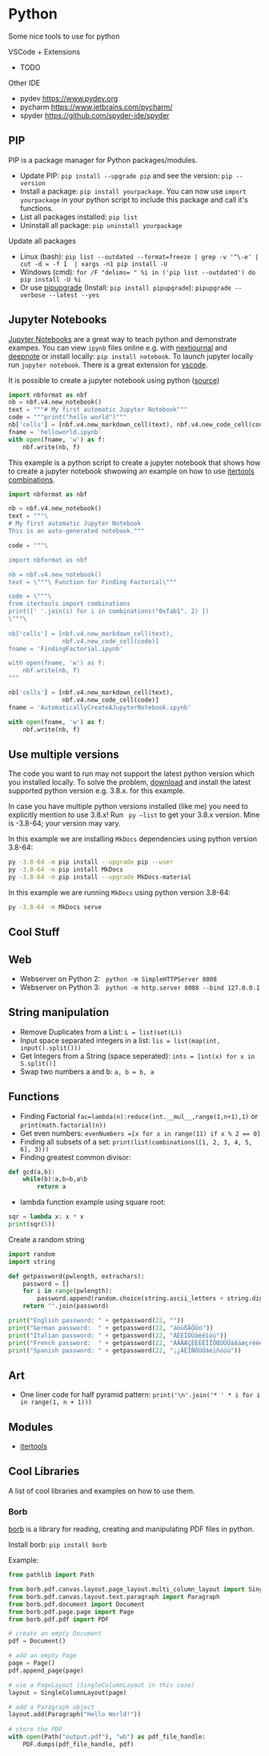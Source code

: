 # Python

Some nice tools to use for python

VSCode + Extensions

- TODO

Other IDE

- pydev <https://www.pydev.org>
- pycharm <https://www.jetbrains.com/pycharm/>
- spyder <https://github.com/spyder-ide/spyder>

## PIP

PIP is a package manager for Python packages/modules.

- Update PIP: ```pip install --upgrade pip``` and see the version: ```pip --version```
- Install a package: ```pip install yourpackage```. You can now use ```import yourpackage``` in your python script to include this package and call it's functions.
- List all packages installed: ```pip list```
- Uninstall all package: ```pip uninstall yourpackage```

Update all packages

- Linux (bash): ```pip list --outdated --format=freeze | grep -v '^\-e' | cut -d = -f 1  | xargs -n1 pip install -U```
- Windows (cmd): ```for /F "delims= " %i in ('pip list --outdated') do pip install -U %i```
- Or use [pipupgrade](https://github.com/achillesrasquinha/pipupgrade) (Install: ```pip install pipupgrade```): ```pipupgrade --verbose --latest --yes```

## Jupyter Notebooks

[Jupyter Notebooks](https://jupyter.org/install) are a great way to teach python and demonstrate exampes. You can view `ipynb` files online e.g. with [nextjournal](https://github.nextjournal.com) and [deepnote](https://deepnote.com/viewer) or install locally: ```pip install notebook```. To launch jupyter locally run ```jupyter notebook```. There is a great extension for [vscode](https://marketplace.visualstudio.com/items?itemName=ms-toolsai.jupyter).

It is possible to create a jupyter notebook using python ([source](https://gist.github.com/fperez/9716279))

``` py
import nbformat as nbf
nb = nbf.v4.new_notebook()
text = """# My first automatic Jupyter Notebook"""
code = """print("hello world")"""
nb['cells'] = [nbf.v4.new_markdown_cell(text), nbf.v4.new_code_cell(code)]
fname = 'helloworld.ipynb'
with open(fname, 'w') as f:
    nbf.write(nb, f)
```

This example is a python script to create a jupyter notebook that shows how to create a jupyter notebook shwowing an example on how to use [itertools](https://docs.python.org/3/library/itertools.html) [combinations](https://docs.python.org/3/library/itertools.html#itertools.combinations).

``` py
import nbformat as nbf

nb = nbf.v4.new_notebook()
text = """\
# My first automatic Jupyter Notebook
This is an auto-generated notebook."""

code = """\

import nbformat as nbf

nb = nbf.v4.new_notebook()
text = \"""\ Function for Finding Factorial\"""

code = \"""\
from itertools import combinations
print([' '.join(i) for i in combinations("0xfab1", 2) ])
\"""\
    
nb['cells'] = [nbf.v4.new_markdown_cell(text),
               nbf.v4.new_code_cell(code)]
fname = 'FindingFactorial.ipynb'

with open(fname, 'w') as f:
    nbf.write(nb, f)
"""

nb['cells'] = [nbf.v4.new_markdown_cell(text),
               nbf.v4.new_code_cell(code)]
fname = 'AutomaticallyCreateAJupyterNotebook.ipynb'

with open(fname, 'w') as f:
    nbf.write(nb, f)
```

## Use multiple versions

The code you want to run may not support the latest python version which you installed locally. To solve the problem, [download](https://www.python.org/downloads/) and install the latest supported python version e.g. 3.8.x. for this example.

In case you have multiple python versions installed (like me) you need to explicitly mention to use 3.8.x! Run ``` py –list``` to get your 3.8.x version. Mine is -3.8-64; your version may vary.

In this example we are installing `MkDocs` dependencies using python version 3.8-64:

 ``` sh
py -3.8-64 -m pip install --upgrade pip --user
py -3.8-64 -m pip install MkDocs
py -3.8-64 -m pip install --upgrade MkDocs-material
```

In this example we are running `MkDocs` using python version 3.8-64:

 ``` sh
py -3.8-64 -m MkDocs serve
```

## Cool Stuff

## Web

- Webserver on Python 2: ``` python -m SimpleHTTPServer 8008```
- Webserver on Python 3: ``` python -m http.server 8008 --bind 127.0.0.1```

## String manipulation

- Remove Duplicates from a List: ```L = list(set(L))```
- Input space separated integers in a list: ```lis = list(map(int, input().split()))```
- Get Integers from a String (space seperated): ```ints = [int(x) for x in S.split()]```
- Swap two numbers a and b: ```a, b = b, a```

## Functions

- Finding Factorial ```fac=lambda(n):reduce(int.__mul__,range(1,n+1),1)``` or ```print(math.factorial(n))```
- Get even numbers: ```evenNumbers =[x for x in range(11) if x % 2 == 0]```
- Finding all subsets of a set: ```print(list(combinations([1, 2, 3, 4, 5, 6], 3)))```
- Finding greatest common divisor:

``` py
def gcd(a,b):
    while(b):a,b=b,a%b
        return a
```

- lambda function example using square root:

``` py
sqr = lambda x: x * x
print(sqr(5))
```

Create a random string

``` py
import random
import string

def getpassword(pwlength, extrachars):
    password = []
    for i in range(pwlength):
        password.append(random.choice(string.ascii_letters + string.digits + string.punctuation + extrachars))
    return "".join(password)

print("English password: " + getpassword(22, ""))
print("German password:  " + getpassword(22, "äöüßÄÖÜẞ"))
print("Italian password: " + getpassword(22, "ÀÈÉÌÒÙàèéìòù"))
print("French password:  " + getpassword(22, "ÀÂÄÆÇÈÉÊËÎÏÔŒÙÛÜàâäæçrèéêëîïôœùûü"))
print("Spanish password: " + getpassword(22, "¡¿ÁÉÍÑÓÚÜáéíñóúü"))
```

## Art

- One liner code for half pyramid pattern: ```print('\n'.join('* ' * i for i in range(1, n + 1)))```

## Modules

- [itertools](https://docs.python.org/3/library/itertools.html)

## Cool Libraries

A list of cool libraries and examples on how to use them.

### Borb

[borb](https://github.com/jorisschellekens/borb) is a library for reading, creating and manipulating PDF files in python.

Install borb: `pip install borb`

Example:

``` py
from pathlib import Path

from borb.pdf.canvas.layout.page_layout.multi_column_layout import SingleColumnLayout
from borb.pdf.canvas.layout.text.paragraph import Paragraph
from borb.pdf.document import Document
from borb.pdf.page.page import Page
from borb.pdf.pdf import PDF

# create an empty Document
pdf = Document()

# add an empty Page
page = Page()
pdf.append_page(page)

# use a PageLayout (SingleColumnLayout in this case)
layout = SingleColumnLayout(page)

# add a Paragraph object
layout.add(Paragraph("Hello World!"))
    
# store the PDF
with open(Path("output.pdf"), "wb") as pdf_file_handle:
    PDF.dumps(pdf_file_handle, pdf)
```
